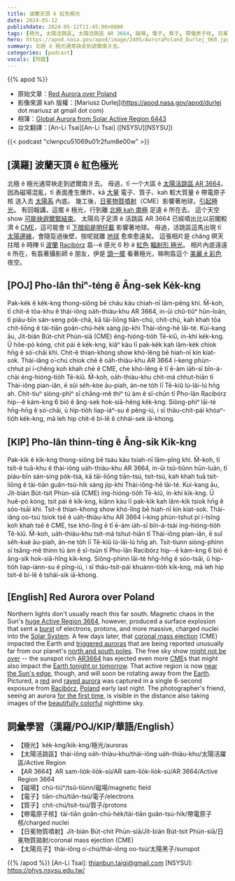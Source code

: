 ```yaml
---
title: 波蘭天頂 ê 紅色極光
date: 2024-05-12
publishdate: 2024-05-12T11:45:00+0800
tags: [極光, 太陽活跳區, 太陽活跳區 AR 3664, 磁場, 電子, 質子, 帶電原子核, 日冕物質噴射, CME, 太陽烏子]
hero: https://apod.nasa.gov/apod/image/2405/AuroraPoland_Durlej_960.jpg
summary: 北極 ê 極光通常袂走到遮爾南爿去。
categories: [podcast]
vocals: [阿錕]
---
```


{{% apod %}}

- 原始文章：[Red Aurora over Poland](https://apod.nasa.gov/apod/ap240512.html)
- 影像來源 kah 版權：[Mariusz Durlej](https://apod.nasa.gov/apod/durlej dot mariusz at gmail dot com)
- 相簿：[Global Aurora from Solar Active Region 6443](https://www.facebook.com/media/set?set=a.431368006258449&type=3)
- 台文翻譯：[An-Li Tsai][An-Li Tsai] ([NSYSU][NSYSU])

{{< podcast "clwnpcu51069u01r2fum8e00w" >}}

## [漢羅] 波蘭天頂 ê 紅色極光
北極 ê 極光通常袂走到遮爾南爿去。
毋過，tī 一个大區 ê [太陽活跳區 AR 3664][huge Active Region 3664]，因為磁場混亂，tī 表面產生爆炸，kā [大量][burst] 電子、質子、kah 較大質量 ê 帶電原子核 送入去 [太陽系][Solar System] 內底。
幾工後，[日冕物質噴射][coronal mass ejection]（CME）影響著地球，[引起極光][triggered auroras]。
有回報講，這擺 ê 極光，行到離 [北極 kah 南極][north and south poles] 足遠 ê 所在去。
這个天空 show [可能袂遐爾緊結束][might not be over]。
太陽烏子足濟 ê 活跳區 AR 3664 已經噴出比以前閣較濟 ê [CME][CME]，這可能會 tī [下暗抑是明仔載][Earth tonight or tomorrow] 影響著地球。
毋過，活跳區這馬出現 tī [太陽邊緣][near the Sun's edge]，會隨踅過後壁，按呢就離 [地球][Earth] 愈來愈遠矣。
這張相片是 chăng 暝天拄暗 ê 時陣 tī [波蘭][Poland] [Racibórz][Racibórz] 翕--ê 感光 6 秒 ê [紅色][red] [輻射形 極光][rayed aurora]。
相片內底遠遠 ê 所在，有翕著攝影師 ê 朋友，伊是 [頭一擺][for the first time] 看著極光，嘛咧翕這个 [美麗 ê 彩色][beautifully colorful] 夜空。

## [POJ] Pho-lân thiⁿ-téng ê Âng-sek Ke̍k-kng
Pak-ke̍k ê ke̍k-kng thong-siông bē cháu kàu chiah-nī lâm-pêng khì.
M̄-koh, tī chi̍t-ê tōa-khu ê thài-iông oa̍h-thiàu-khu AR 3664, in-ūi chû-tiûⁿ hūn-loān, tī piáu-bīn sán-seng po̍k-chà, kā tāi-liōng tiān-chú, chit-chú, kah khah tōa chit-liōng ê tài-tiān goân-chú-he̍k sàng ji̍p-khì Thài-iông-hē lāi-té.
Kúi-kang āu, Ji̍t-bián Bu̍t-chit Phùn-siā (CME) éng-hióng-tio̍h Tē-kiû, ín-khí ke̍k-kng.
Ū hôe-pò kóng, chit pái ê ke̍k-kng, kiâⁿ kàu lī pak-ke̍k kah lâm-ke̍k chiok hn̄g ê só͘-chāi khì.
Chit-ê thian-khong show khó-lêng bē hiah-nī kín kiat-sok.
Thài-iâng o͘-chú chiok chē ê oa̍h-thiàu-khu AR 3664 í-keng phùn-chhut pí í-chêng koh khah chē ê CME, che khó-lêng ē tī ē-àm ia̍h-sī bîn-á-chài éng-hióng-tio̍h Tē-kiû.
M̄-koh, oa̍h-thiàu-khu chit-má chhut-hiān tī Thài-iông pian-iân, ē sûi se̍h-kòe āu-piah, án-ne to̍h lī Tē-kiû lú-lâi-lú hn̄g ah.
Chit-tiuⁿ siòng-phìⁿ sī cha̋ng-mê thiⁿ tú àm ê sî-chūn tī Pho-lân Racibórz hip--ê kám-kng 6 bió ê âng-sek hok-siā-hêng ke̍k-kng.
Siòng-phìⁿ lāi-té hn̄g-hn̄g ê só͘-chāi, ū hip-tio̍h liap-iáⁿ-su ê pêng-iú, i sī thâu-chi̍t-pái khòaⁿ-tio̍h ke̍k-kng, mā leh hip chit-ê bí-lē ê chhái-sek iā-khong.

## [KIP] Pho-lân thinn-tíng ê Âng-sik Ki̍k-kng
Pak-ki̍k ê ki̍k-kng thong-siông bē tsáu kàu tsiah-nī lâm-pîng khì.
M̄-koh, tī tsi̍t-ê tuā-khu ê thài-iông ua̍h-thiàu-khu AR 3664, in-ūi tsû-tiûnn hūn-luān, tī piáu-bīn sán-sing po̍k-tsà, kā tāi-liōng tiān-tsú, tsit-tsú, kah khah tuā tsit-liōng ê tài-tiān guân-tsú-hi̍k sàng ji̍p-khì Thài-iông-hē lāi-té.
Kuí-kang āu, Ji̍t-bián Bu̍t-tsit Phùn-siā (CME) íng-hióng-tio̍h Tē-kiû, ín-khí ki̍k-kng.
Ū huê-pò kóng, tsit pái ê ki̍k-kng, kiânn kàu lī pak-ki̍k kah lâm-ki̍k tsiok hn̄g ê sóo-tsāi khì.
Tsit-ê thian-khong show khó-lîng bē hiah-nī kín kiat-sok.
Thài-iâng oo-tsú tsiok tsē ê ua̍h-thiàu-khu AR 3664 í-king phùn-tshut pí í-tsîng koh khah tsē ê CME, tse khó-lîng ē tī ē-àm ia̍h-sī bîn-á-tsài íng-hióng-tio̍h Tē-kiû.
M̄-koh, ua̍h-thiàu-khu tsit-má tshut-hiān tī Thài-iông pian-iân, ē suî se̍h-kuè āu-piah, án-ne to̍h lī Tē-kiû lú-lâi-lú hn̄g ah.
Tsit-tiunn siòng-phìnn sī tsa̋ng-mê thinn tú àm ê sî-tsūn tī Pho-lân Racibórz hip--ê kám-kng 6 bió ê âng-sik hok-siā-hîng ki̍k-kng.
Siòng-phìnn lāi-té hn̄g-hn̄g ê sóo-tsāi, ū hip-tio̍h liap-iánn-su ê pîng-iú, i sī thâu-tsi̍t-pái khuànn-tio̍h ki̍k-kng, mā leh hip tsit-ê bí-lē ê tshái-sik iā-khong.

## [English] Red Aurora over Poland
Northern lights don't usually reach this far south.
Magnetic chaos in the Sun's [huge Active Region 3664][huge Active Region 3664], however, produced a surface explosion that sent a [burst][burst] of electrons, protons, and more massive, charged nuclei into the [Solar System][Solar System].
A few days later, that [coronal mass ejection][coronal mass ejection] (CME) impacted the Earth and [triggered auroras][triggered auroras] that are being reported unusually far from our planet's [north and south poles][north and south poles].
The free sky show [might not be over][might not be over] -- the sunspot rich [AR3664][AR3664] has ejected even more [CME][CME]s that might also impact the [Earth tonight or tomorrow][Earth tonight or tomorrow].
That active region is now [near the Sun's edge][near the Sun's edge], though, and will soon be rotating away from the [Earth][Earth].
Pictured, a [red][red] and [rayed aurora][rayed aurora] was captured in a single 6-second exposure from [Racibórz][Racibórz], [Poland][Poland] early last night.
The photographer's friend, seeing an aurora [for the first time][for the first time], is visible in the distance also taking images of the [beautifully colorful][beautifully colorful] nighttime sky.

## 詞彙學習（漢羅/POJ/KIP/華語/English）
- 【極光】ke̍k-kng/ki̍k-kng/極光/auroras
- 【太陽活跳區】thài-iông oa̍h-thiàu-khu/thài-iông ua̍h-thiàu-khu/太陽活躍區/Active Region
- 【AR 3664】AR sam-lio̍k-lio̍k-sù/AR sam-lio̍k-lio̍k-sù/AR 3664/Active Region 3664
- 【磁場】chû-tiûⁿ/tsû-tiûnn/磁場/magnetic field
- 【電子】tiān-chú/tiān-tsú/電子/electrons
- 【質子】chit-chú/tsit-tsú/質子/protons
- 【帶電原子核】tài-tiān goân-chú-he̍k/tài-tiān guân-tsú-hi̍k/帶電原子核/charged nuclei
- 【日冕物質噴射】Ji̍t-bián Bu̍t-chit Phùn-siā/Ji̍t-bián Bu̍t-tsit Phùn-siā/日冕物質拋射/coronal mass ejection (CME)
- 【太陽烏子】thài-iông o͘-chú/thài-iông oo-tsú/太陽黑子/sunspot

{{% /apod %}}
[An-Li Tsai]: thianbun.taigi@gmail.com
[NSYSU]: https://phys.nsysu.edu.tw/

[copyright]: https://apod.nasa.gov/apod/fap/lib/about_apod.html#srapply
[License3]: https://creativecommons.org/licenses/by/3.0/
[License2]:https://creativecommons.org/licenses/by-nc-nd/2.0/

[huge Active Region 3664]:https://apod.nasa.gov/apod/ap240511.html
[burst]:https://apod.nasa.gov/apod/ap031029.html
[Solar System]:https://science.nasa.gov/solar-system/facts/
[coronal mass ejection]:https://en.wikipedia.org/wiki/Coronal_mass_ejection
[triggered auroras]:https://www.facebook.com/media/set?set=a.431368006258449&type=3
[north and south poles]:https://climatekids.nasa.gov/polar-temperatures/
[might not be over]:https://www.universetoday.com/166942/if-youve-never-seen-an-aurora-before-this-might-be-your-chance/
[AR3664]:https://skyandtelescope.org/online-gallery/ar3664-ginormous-active-sunspot-area/
[CME]:https://www.nasa.gov/image-article/what-coronal-mass-ejection-or-cme/
[Earth tonight or tomorrow]:https://www.swpc.noaa.gov/news/geomagnetic-storming-likely-persist-weekend
[near the Sun's edge]:https://www.spaceweather.com/images2024/11may24/hmi1898.gif
[Earth]:https://apod.nasa.gov/apod/ap161010.html
[red]:https://apod.nasa.gov/apod/ap220220.html
[rayed aurora]:https://apod.nasa.gov/apod/ap080101.html
[Racibórz]:https://youtu.be/bMf--MCsLLY
[Poland]:https://en.wikipedia.org/wiki/Poland
[for the first time]:https://as2.ftcdn.net/v2/jpg/01/89/49/89/1000_F_189498933_OeutsN0mMlzJGaJZJvkXIsoSCUCFIO7W.jpg
[beautifully colorful]:https://apod.nasa.gov/apod/ap231227.html

